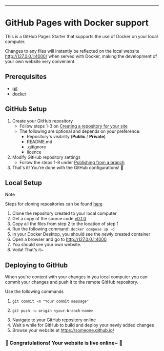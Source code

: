 ---

# GitHub Pages with Docker support
This is a GitHub Pages Starter that supports the use of Docker on your local computer. 

Changes to any files will instantly be reflected on the local website http://127.0.0.1:4000/ when served with Docker, making the development of your own website very convenient.

## Prerequisites
- [git](https://git-scm.com/downloads)
- [docker](https://www.docker.com/products/docker-desktop/)

## GitHub Setup
1. Create your GitHub repository
     - Follow steps 1-3 on [Creating a repository for your site](https://docs.github.com/en/pages/getting-started-with-github-pages/creating-a-github-pages-site#creating-a-repository-for-your-site)
     - The following are optional and depends on your preference:
         - Repository's visibility (**Public** / **Private**)
         - README.md
         - .gitignore
         - licence
2. Modify GitHub repository settings
     - Follow the steps 1-8 under [Publishing from a branch](https://docs.github.com/en/pages/getting-started-with-github-pages/configuring-a-publishing-source-for-your-github-pages-site#publishing-from-a-branch)
3. That's it! You're done with the GitHub configurations! :partying_face:


## Local Setup
> [!NOTE]
> Steps for cloning repositories can be found [here](https://docs.github.com/en/repositories/creating-and-managing-repositories/cloning-a-repository#cloning-a-repository)
1. Clone the repository created to your local computer
2. Get a copy of the source code [v0.1.0](https://github.com/yurebecca/jekyll-github-pages-with-docker/releases/tag/v0.1.0)
3. Copy all the files from step 2 to the location of step 1
4. Run the following command: `docker compose up -d`
5. In your Docker Desktop, you should see the newly created container
6. Open a browser and go to http://127.0.0.1:4000
7. You should see your own website.
8. Voila! That's it~


## Deploying to GitHub
When you're content with your changes in you local computer you can commit your changes and push it to the remote GitHub repository.

Use the following commands
1. ```
   git commit -m "Your commit message"
   ```
2. ```
   git push -u origin <your-branch-name>
   ```
3. Navigate to your GitHub repository online
4. Wait a while for GitHub to build and deploy your newly added changes
5. Browse your website at https://someone.github.io/

### 🎉 Congratulations! Your website is live online~ 🎉
